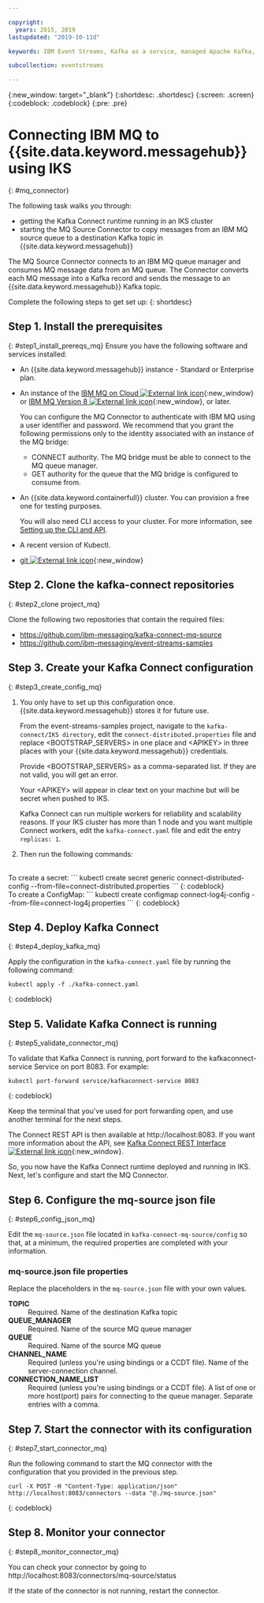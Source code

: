 ```yaml
---

copyright:
  years: 2015, 2019
lastupdated: "2019-10-11d"

keywords: IBM Event Streams, Kafka as a service, managed Apache Kafka, MQ bridge

subcollection: eventstreams

---
```


{:new_window: target="_blank"}
{:shortdesc: .shortdesc}
{:screen: .screen}
{:codeblock: .codeblock}
{:pre: .pre}

# Connecting IBM MQ to {{site.data.keyword.messagehub}} using IKS
{: #mq_connector}

The following task walks you through:
* getting the Kafka Connect runtime running in an IKS cluster 
* starting the MQ Source Connector to copy messages from an IBM MQ source queue to a destination Kafka topic in {{site.data.keyword.messagehub}}

The MQ Source Connector connects to an IBM MQ queue manager and consumes MQ message data from an MQ queue. The Connector converts each MQ message into a Kafka record and sends the message to an {{site.data.keyword.messagehub}} Kafka topic.

Complete the following steps to get set up:
{: shortdesc}

## Step 1. Install the prerequisites
{: #step1_install_prereqs_mq}
Ensure you have the following software and services installed:

* An {{site.data.keyword.messagehub}} instance - Standard or Enterprise plan. 
* An instance of the [IBM MQ on Cloud ![External link icon](../../icons/launch-glyph.svg "External link icon")](/docs/services/mqcloud?topic=mqcloud-mqoc_getting_started){:new_window} or [IBM MQ Version 8 ![External link icon](../../icons/launch-glyph.svg "External link icon")](https://developer.ibm.com/messaging/mq-downloads){:new_window}, or later. 
   
   You can configure the MQ Connector to authenticate with IBM MQ using a user identifier and password. We recommend that you grant the following permissions only to the identity associated with an instance of the MQ bridge:
   * CONNECT authority. The MQ bridge must be able to connect to the MQ queue manager.
   * GET authority for the queue that the MQ bridge is configured to consume from.
* An {{site.data.keyword.containerfull}} cluster. You can provision a free one for testing purposes. 

    You will also need CLI access to your cluster. For more information, see
 [Setting up the CLI and API](/docs/containers?topic=containers-cs_cli_install).
* A recent version of Kubectl.
* [git ![External link icon](../../icons/launch-glyph.svg "External link icon")](https://git-scm.com/downloads){:new_window}

## Step 2. Clone the kafka-connect repositories
{: #step2_clone project_mq}

Clone the following two repositories that contain the required files:

* https://github.com/ibm-messaging/kafka-connect-mq-source
* https://github.com/ibm-messaging/event-streams-samples


## Step 3. Create your Kafka Connect configuration
{: #step3_create_config_mq}

1. You only have to set up this configuration once. {{site.data.keyword.messagehub}} stores it for future use.

    From the event-streams-samples project, navigate to the <code>kafka-connect/IKS directory</code>, edit the <code>connect-distributed.properties</code> file and replace &lt;BOOTSTRAP_SERVERS&gt; in one place and &lt;APIKEY&gt; in three places with your {{site.data.keyword.messagehub}} credentials.

    Provide &lt;BOOTSTRAP_SERVERS&gt; as a comma-separated list. If they are not valid, you will get an error.

    Your &lt;APIKEY&gt; will appear in clear text on your machine but will be secret when pushed to IKS.

    Kafka Connect can run multiple workers for reliability and scalability reasons. If your IKS cluster has more than 1 node and you want multiple Connect workers, edit the <code>kafka-connect.yaml</code> file and edit the entry <code>replicas: 1</code>.

2. Then run the following commands:
<br/>
    To create a secret: 
    ```
    kubectl create secret generic connect-distributed-config --from-file=connect-distributed.properties
   ```
    {: codeblock}
    <br/>
    To create a ConfigMap:
    ```
    kubectl create configmap connect-log4j-config --from-file=connect-log4j.properties
    ```
    {: codeblock}


## Step 4. Deploy Kafka Connect
{: #step4_deploy_kafka_mq}

Apply the configuration in the <code>kafka-connect.yaml</code> file by running the following command:

```
kubectl apply -f ./kafka-connect.yaml
```
{: codeblock}


## Step 5. Validate Kafka Connect is running
{: #step5_validate_connector_mq}

To validate that Kafka Connect is running, port forward to the kafkaconnect-service Service on port 8083. For example:

```
kubectl port-forward service/kafkaconnect-service 8083
```
{: codeblock}

Keep the terminal that you've used for port forwarding open, and use another terminal for the next steps.

The Connect REST API is then available at http://localhost:8083. If you want more information about the API, see
[Kafka Connect REST Interface ![External link icon](../../icons/launch-glyph.svg "External link icon")](http://kafka.apache.org/documentation/#connect_rest){:new_window}.

So, you now have the Kafka Connect runtime deployed and running in IKS. Next, let's configure and start the MQ Connector.


<!--
## Step 6. Build the connector
{: #step6_build_connector}

1. Clone the repository with the following command:

    ```
    git clone https://github.com/ibm-messaging/kafka-connect-mq-source
    ```

2. Change into the <code>kafka-connect-mq-source</code> directory:

    ```
    cd kafka-connect-mq-source
    ```

3. Build the connector using Gradle:

    ```
    $ gradle shadowJar
    ```
-->

## Step 6. Configure the mq-source json file
{: #step6_config_json_mq}

Edit the <code>mq-source.json</code> file located in <code>kafka-connect-mq-source/config</code> so that, at a minimum, the required properties are completed with your information.

### mq-source.json file properties

Replace the placeholders in the <code>mq-source.json</code> file with your own values.

<dl>
<dt><strong>TOPIC</strong></dt>
<dd>Required. Name of the destination Kafka topic</dd>
<dt><strong>QUEUE_MANAGER</strong></dt>
<dd>Required. Name of the source MQ queue manager</dd>
<dt><strong>QUEUE</strong></dt>
<dd>Required. Name of the source MQ queue </dd>
<dt><strong>CHANNEL_NAME</strong></dt>
<dd>Required (unless you're using bindings or a CCDT file). Name of the server-connection channel.</dd>
<dt><strong>CONNECTION_NAME_LIST</strong></dt>
<dd>Required (unless you're using bindings or a CCDT file). A list of one or more host(port) pairs for connecting to the queue manager. Separate entries with a comma. 
</dl>

<!--
### Get IBM MQ on Cloud credentials using the IBM Cloud console
{: #connect_enterprise_external_console_mq}

1. Locate your MQ service on the dashboard.
2. Click your service tile.
3. Click **Service Credentials**.
4. Click **New Credential**. 
5. Complete the details for your new credential like a name and role and click **Add**. A new credential appears in the credentials list.
6. Click this credential using **View Credentials** to reveal the details in JSON format.
-->

## Step 7. Start the connector with its configuration
{: #step7_start_connector_mq}

Run the following command to start the MQ connector with the configuration that you provided in the previous step.

```
curl -X POST -H "Content-Type: application/json" http://localhost:8083/connectors --data "@./mq-source.json"
```
{: codeblock}

## Step 8. Monitor your connector 
{: #step8_monitor_connector_mq}

You can check your connector by going to <br/>
http://localhost:8083/connectors/mq-source/status

If the state of the connector is not running, restart the connector.

